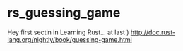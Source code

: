 # rs_guessing_game
Hey first sectin in Learning Rust... at last ) http://doc.rust-lang.org/nightly/book/guessing-game.html
